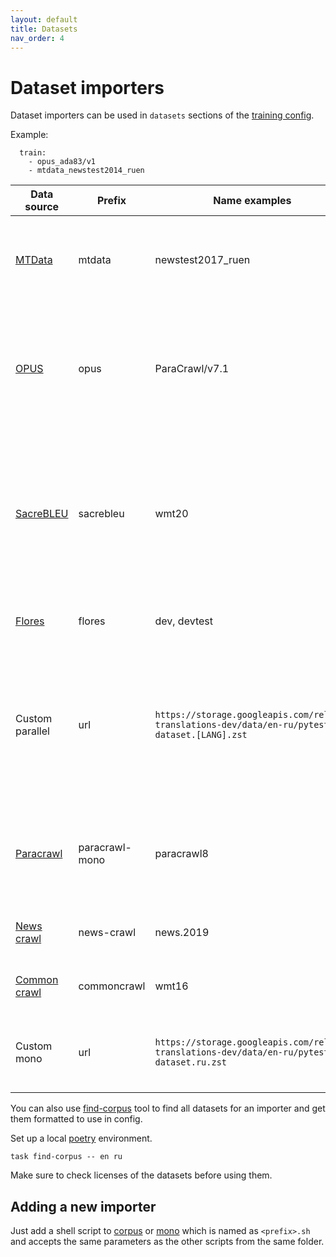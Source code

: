 ```yaml
---
layout: default
title: Datasets
nav_order: 4
---
```


# Dataset importers

Dataset importers can be used in `datasets` sections of the [training config](https://github.com/mozilla/translations/tree/main/configs/config.test.yml).

Example:
```
  train:
    - opus_ada83/v1
    - mtdata_newstest2014_ruen
```

Data source | Prefix | Name examples | Type | Comments
--- | --- | --- | ---| ---
[MTData](https://github.com/thammegowda/mtdata) | mtdata | newstest2017_ruen | corpus | Supports many datasets. Run `mtdata list -l ru-en` to see datasets for a specific language pair.
[OPUS](opus.nlpl.eu/) | opus | ParaCrawl/v7.1 | corpus | Many open source datasets. Go to the website, choose a language pair, check links under Moses column to see what names and version is used in a link.
[SacreBLEU](https://github.com/mjpost/sacrebleu) | sacrebleu | wmt20 | corpus | Official evaluation datasets available in SacreBLEU tool. Recommended to use in `datasets:test` config section. Look up supported datasets and language pairs in `sacrebleu.dataset` python module.
[Flores](https://github.com/facebookresearch/flores) | flores | dev, devtest | corpus | Evaluation dataset from Facebook that supports 100 languages.
Custom parallel | url | `https://storage.googleapis.com/releng-translations-dev/data/en-ru/pytest-dataset.[LANG].zst` | corpus | A custom zst compressed parallel dataset, for instance uploaded to GCS. The language pairs should be split into two files. the `[LANG]` will be replaced with the `to` and `from` language codes.
[Paracrawl](https://paracrawl.eu/) | paracrawl-mono | paracrawl8 | mono | Datasets that are crawled from the web. Only [mono datasets](https://paracrawl.eu/index.php/moredata) are used in this importer. Parallel corpus is available using opus importer.
[News crawl](http://data.statmt.org/news-crawl) | news-crawl | news.2019 | mono | Some news monolingual datasets from [WMT21](https://www.statmt.org/wmt21/translation-task.html)
[Common crawl](https://commoncrawl.org/) | commoncrawl | wmt16 | mono | Huge web crawl datasets. The links are posted on [WMT21](https://www.statmt.org/wmt21/translation-task.html)
Custom mono | url | `https://storage.googleapis.com/releng-translations-dev/data/en-ru/pytest-dataset.ru.zst` | mono | A custom zst compressed monolingual dataset, for instance uploaded to GCS.

You can also use [find-corpus](https://github.com/mozilla/translations/tree/main/pipeline/utils/find-corpus.py) tool to find all datasets for an importer and get them formatted to use in config.

Set up a local [poetry](https://python-poetry.org/) environment.
```
task find-corpus -- en ru
```
Make sure to check licenses of the datasets before using them.

## Adding a new importer

Just add a shell script to [corpus](https://github.com/mozilla/translations/tree/main/pipeline/data/importers/corpus) or [mono](https://github.com/mozilla/translations/tree/main/pipeline/data/importers/mono) which is named as `<prefix>.sh` 
and accepts the same parameters as the other scripts from the same folder.
